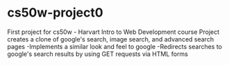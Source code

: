 # cs50w-project0
First project for cs50w - Harvart Intro to Web Development course
Project creates a clone of google's search, image search, and advanced search pages
  -Implements a similar look and feel to google
  -Redirects searches to google's search results by using GET requests via HTML forms
